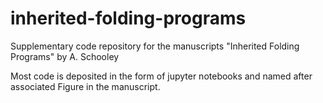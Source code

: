 # inherited-folding-programs

Supplementary code repository for the manuscripts "Inherited Folding Programs" by A. Schooley

Most code is deposited in the form of jupyter notebooks and named after associated Figure in the manuscript.
